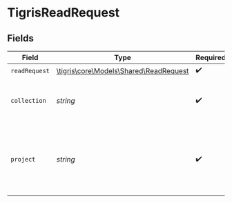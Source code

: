 # TigrisReadRequest


## Fields

| Field                                                                        | Type                                                                         | Required                                                                     | Description                                                                  |
| ---------------------------------------------------------------------------- | ---------------------------------------------------------------------------- | ---------------------------------------------------------------------------- | ---------------------------------------------------------------------------- |
| `readRequest`                                                                | [\tigris\core\Models\Shared\ReadRequest](../../Models/Shared/ReadRequest.md) | :heavy_check_mark:                                                           | N/A                                                                          |
| `collection`                                                                 | *string*                                                                     | :heavy_check_mark:                                                           | Collection name to read documents from.                                      |
| `project`                                                                    | *string*                                                                     | :heavy_check_mark:                                                           | Project name whose db is under target to read documents from.                |